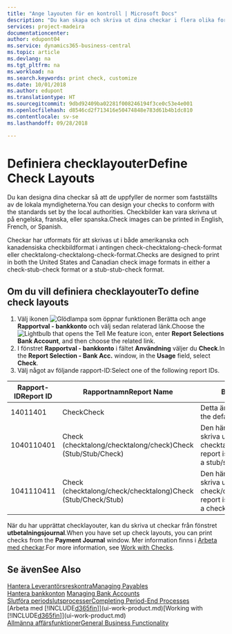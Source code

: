 ```yaml
---
title: "Ange layouten för en kontroll | Microsoft Docs"
description: "Du kan skapa och skriva ut dina checkar i flera olika format i överensstämmelse med standarder."
services: project-madeira
documentationcenter: 
author: edupont04
ms.service: dynamics365-business-central
ms.topic: article
ms.devlang: na
ms.tgt_pltfrm: na
ms.workload: na
ms.search.keywords: print check, customize
ms.date: 10/01/2018
ms.author: edupont
ms.translationtype: HT
ms.sourcegitcommit: 9dbd92409ba02281f008246194f3ce0c53e4e001
ms.openlocfilehash: d8546cd2f713416e50474848e783d61b4b1dc810
ms.contentlocale: sv-se
ms.lasthandoff: 09/28/2018

---
```

# <a name="define-check-layouts"></a><span data-ttu-id="3d683-103">Definiera checklayouter</span><span class="sxs-lookup"><span data-stu-id="3d683-103">Define Check Layouts</span></span>
<span data-ttu-id="3d683-104">Du kan designa dina checkar så att de uppfyller de normer som fastställts av de lokala myndigheterna.</span><span class="sxs-lookup"><span data-stu-id="3d683-104">You can design your checks to conform with the standards set by the local authorities.</span></span> <span data-ttu-id="3d683-105">Checkbilder kan vara skrivna ut på engelska, franska, eller spanska.</span><span class="sxs-lookup"><span data-stu-id="3d683-105">Check images can be printed in English, French, or Spanish.</span></span>

<span data-ttu-id="3d683-106">Checkar har utformats för att skrivas ut i både amerikanska och kanadensiska checkbildformat i antingen check-checktalong-check-format eller checktalong-checktalong-check-format.</span><span class="sxs-lookup"><span data-stu-id="3d683-106">Checks are designed to print in both the United States and Canadian check image formats in either a check-stub-check format or a stub-stub-check format.</span></span>

## <a name="to-define-check-layouts"></a><span data-ttu-id="3d683-107">Om du vill definiera checklayouter</span><span class="sxs-lookup"><span data-stu-id="3d683-107">To define check layouts</span></span>
1. <span data-ttu-id="3d683-108">Välj ikonen ![Glödlampa som öppnar funktionen Berätta](media/ui-search/search_small.png "Berätta vad du vill göra") och ange **Rapportval - bankkonto** och välj sedan relaterad länk.</span><span class="sxs-lookup"><span data-stu-id="3d683-108">Choose the ![Lightbulb that opens the Tell Me feature](media/ui-search/search_small.png "Tell me what you want to do") icon, enter **Report Selections Bank Account**, and then choose the related link.</span></span>
2. <span data-ttu-id="3d683-109">I fönstret **Rapportval - bankkonto** i fältet **Användning** väljer du **Check**.</span><span class="sxs-lookup"><span data-stu-id="3d683-109">In the **Report Selection - Bank Acc.** window, in the **Usage** field, select **Check**.</span></span>
3. <span data-ttu-id="3d683-110">Välj något av följande rapport-ID:</span><span class="sxs-lookup"><span data-stu-id="3d683-110">Select one of the following report IDs.</span></span>

| <span data-ttu-id="3d683-111">Rapport-ID</span><span class="sxs-lookup"><span data-stu-id="3d683-111">Report ID</span></span> | <span data-ttu-id="3d683-112">Rapportnamn</span><span class="sxs-lookup"><span data-stu-id="3d683-112">Report Name</span></span> | <span data-ttu-id="3d683-113">Beskrivning</span><span class="sxs-lookup"><span data-stu-id="3d683-113">Description</span></span> |
| --- | --- | --- |
| <span data-ttu-id="3d683-114">1401</span><span class="sxs-lookup"><span data-stu-id="3d683-114">1401</span></span> |<span data-ttu-id="3d683-115">Check</span><span class="sxs-lookup"><span data-stu-id="3d683-115">Check</span></span> |<span data-ttu-id="3d683-116">Detta är standardrapporten.</span><span class="sxs-lookup"><span data-stu-id="3d683-116">This is the default report.</span></span> |
| <span data-ttu-id="3d683-117">10401</span><span class="sxs-lookup"><span data-stu-id="3d683-117">10401</span></span> |<span data-ttu-id="3d683-118">Check (checktalong/checktalong/check)</span><span class="sxs-lookup"><span data-stu-id="3d683-118">Check (Stub/Stub/Check)</span></span> |<span data-ttu-id="3d683-119">Den här rapporten är utformad för att skriva ut checkar i formatet checktalong/checktalong/check.</span><span class="sxs-lookup"><span data-stu-id="3d683-119">This report is designed to print checks in a stub/stub/check format.</span></span> |
| <span data-ttu-id="3d683-120">10411</span><span class="sxs-lookup"><span data-stu-id="3d683-120">10411</span></span> |<span data-ttu-id="3d683-121">Check (checktalong/check/checktalong)</span><span class="sxs-lookup"><span data-stu-id="3d683-121">Check (Stub/Check/Stub)</span></span> |<span data-ttu-id="3d683-122">Den här rapporten är utformad för att skriva ut checkar i formatet check/checktalong/check.</span><span class="sxs-lookup"><span data-stu-id="3d683-122">This report is designed to print checks in a check/stub/check format.</span></span> |

<span data-ttu-id="3d683-123">När du har upprättat checklayouter, kan du skriva ut checkar från fönstret **utbetalningsjournal**.</span><span class="sxs-lookup"><span data-stu-id="3d683-123">When you have set up check layouts, you can print checks from the **Payment Journal** window.</span></span> <span data-ttu-id="3d683-124">Mer information finns i [Arbeta med checkar](payables-how-work-checks.md).</span><span class="sxs-lookup"><span data-stu-id="3d683-124">For more information, see [Work with Checks](payables-how-work-checks.md).</span></span>

## <a name="see-also"></a><span data-ttu-id="3d683-125">Se även</span><span class="sxs-lookup"><span data-stu-id="3d683-125">See Also</span></span>
[<span data-ttu-id="3d683-126">Hantera Leverantörsreskontra</span><span class="sxs-lookup"><span data-stu-id="3d683-126">Managing Payables</span></span>](payables-manage-payables.md)  
<span data-ttu-id="3d683-127">[Hantera bankkonton](bank-manage-bank-accounts.md) </span><span class="sxs-lookup"><span data-stu-id="3d683-127">[Managing Bank Accounts](bank-manage-bank-accounts.md) </span></span>  
[<span data-ttu-id="3d683-128">Slutföra periodslutsprocesser</span><span class="sxs-lookup"><span data-stu-id="3d683-128">Completing Period-End Processes</span></span>](year-how-complete-period-end-processes.md)  
<span data-ttu-id="3d683-129">[Arbeta med [!INCLUDE[d365fin](includes/d365fin_md.md)]](ui-work-product.md)</span><span class="sxs-lookup"><span data-stu-id="3d683-129">[Working with [!INCLUDE[d365fin](includes/d365fin_md.md)]](ui-work-product.md)</span></span>  
[<span data-ttu-id="3d683-130">Allmänna affärsfunktioner</span><span class="sxs-lookup"><span data-stu-id="3d683-130">General Business Functionality</span></span>](ui-across-business-areas.md)

